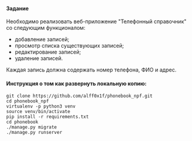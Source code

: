 #### Задание

Необходимо реализовать веб-приложение &quot;Телефонный справочник&quot; со следующим
функционалом:

- добавление записей;
- просмотр списка существующих записей;
- редактирование записей;
- удаление записей.

Каждая запись должна содержать номер телефона, ФИО и адрес.

#### Инструкция о том как развернуть локальную копию:

```
git clone https://github.com/alff0x1f/phonebook_npf.git
cd phonebook_npf
virtualenv -p python3 venv
source venv/bin/activate
pip install -r requirements.txt
cd phonebook
./manage.py migrate
./manage.py runserver
```